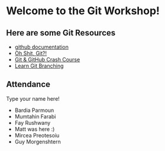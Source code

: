 # Welcome to the Git Workshop!

## Here are some Git Resources

- [github documentation](https://docs.github.com/en/get-started/quickstart/git-and-github-learning-resources)
- [Oh Shit, Git?!](https://ohshitgit.com/)
- [Git & GitHub Crash Course](https://youtu.be/SWYqp7iY_Tc)
- [Learn Git Branching](https://learngitbranching.js.org/)

## Attendance
Type your name here!
- Bardia Parmoun
- Mumtahin Farabi
- Fay Rushwany
- Matt was here :)
- Mircea Preotesoiu
- Guy Morgenshtern